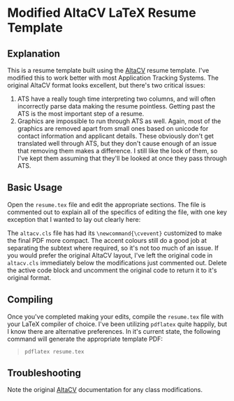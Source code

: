 # Modified AltaCV LaTeX Resume Template

## Explanation
This is a resume template built using the [AltaCV](https://www.overleaf.com/latex/templates/altacv-template/trgqjpwnmtgv) resume template. I've modified this to work better with most Application Tracking Systems. The original AltaCV format looks excellent, but there's two critical issues:  

1. ATS have a really tough time interpreting two columns, and will often incorrectly parse data making the resume pointless. Getting past the ATS is the most important step of a resume.
2. Graphics are impossible to run through ATS as well. Again, most of the graphics are removed apart from small ones based on unicode for contact information and applicant details. These obviously don't get translated well through ATS, but they don't cause enough of an issue that removing them makes a difference. I still like the look of them, so I've kept them assuming that they'll be looked at once they pass through ATS.

## Basic Usage
Open the `resume.tex` file and edit the appropriate sections. The file is commented out to explain all of the specifics of editing the file, with one key exception that I wanted to lay out clearly here: 

The `altacv.cls` file has had its `\newcommand{\cvevent}` customized to make the final PDF more compact. The accent colours still do a good job at separating the subtext where required, so it's not too much of an issue. If you would prefer the original AltaCV layout, I've left the original code in `altacv.cls` immediately below the modifications just commented out. Delete the active code block and uncomment the original code to return it to it's original format.

## Compiling
Once you've completed making your edits, compile the `resume.tex` file with your LaTeX compiler of choice. I've been utilizing `pdflatex` quite happily, but I know there are alternative preferences. In it's current state, the following command will generate the appropriate template PDF:  
> `pdflatex resume.tex`  

## Troubleshooting
Note the original [AltaCV](https://www.overleaf.com/latex/templates/altacv-template/trgqjpwnmtgv) documentation for any class modifications.